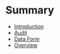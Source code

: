# Summary

* [Introduction](README.md)
* [Audit](audit.md)
* [Data Form](data-form.md)
* [Overview](overview.md)

